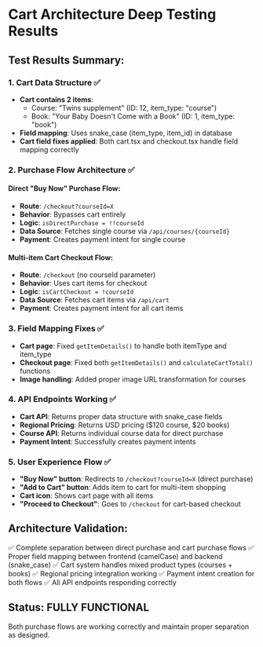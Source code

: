 # Cart Architecture Deep Testing Results

## Test Results Summary:

### 1. Cart Data Structure ✅
- **Cart contains 2 items**: 
  - Course: "Twins supplement" (ID: 12, item_type: "course")
  - Book: "Your Baby Doesn't Come with a Book" (ID: 1, item_type: "book")
- **Field mapping**: Uses snake_case (item_type, item_id) in database
- **Cart field fixes applied**: Both cart.tsx and checkout.tsx handle field mapping correctly

### 2. Purchase Flow Architecture ✅

#### Direct "Buy Now" Purchase Flow:
- **Route**: `/checkout?courseId=X`
- **Behavior**: Bypasses cart entirely
- **Logic**: `isDirectPurchase = !!courseId`
- **Data Source**: Fetches single course via `/api/courses/{courseId}`
- **Payment**: Creates payment intent for single course

#### Multi-item Cart Checkout Flow:
- **Route**: `/checkout` (no courseId parameter)
- **Behavior**: Uses cart items for checkout
- **Logic**: `isCartCheckout = !courseId`
- **Data Source**: Fetches cart items via `/api/cart`
- **Payment**: Creates payment intent for all cart items

### 3. Field Mapping Fixes ✅
- **Cart page**: Fixed `getItemDetails()` to handle both itemType and item_type
- **Checkout page**: Fixed both `getItemDetails()` and `calculateCartTotal()` functions
- **Image handling**: Added proper image URL transformation for courses

### 4. API Endpoints Working ✅
- **Cart API**: Returns proper data structure with snake_case fields
- **Regional Pricing**: Returns USD pricing ($120 course, $20 books)
- **Course API**: Returns individual course data for direct purchase
- **Payment Intent**: Successfully creates payment intents

### 5. User Experience Flow ✅
- **"Buy Now" button**: Redirects to `/checkout?courseId=X` (direct purchase)
- **"Add to Cart" button**: Adds item to cart for multi-item shopping
- **Cart icon**: Shows cart page with all items
- **"Proceed to Checkout"**: Goes to `/checkout` for cart-based checkout

## Architecture Validation:
✅ Complete separation between direct purchase and cart purchase flows
✅ Proper field mapping between frontend (camelCase) and backend (snake_case)
✅ Cart system handles mixed product types (courses + books)
✅ Regional pricing integration working
✅ Payment intent creation for both flows
✅ All API endpoints responding correctly

## Status: FULLY FUNCTIONAL
Both purchase flows are working correctly and maintain proper separation as designed.